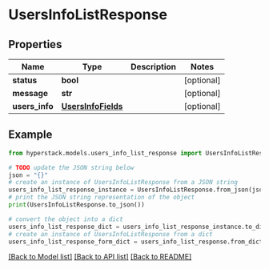 # UsersInfoListResponse


## Properties

Name | Type | Description | Notes
------------ | ------------- | ------------- | -------------
**status** | **bool** |  | [optional] 
**message** | **str** |  | [optional] 
**users_info** | [**UsersInfoFields**](UsersInfoFields.md) |  | [optional] 

## Example

```python
from hyperstack.models.users_info_list_response import UsersInfoListResponse

# TODO update the JSON string below
json = "{}"
# create an instance of UsersInfoListResponse from a JSON string
users_info_list_response_instance = UsersInfoListResponse.from_json(json)
# print the JSON string representation of the object
print(UsersInfoListResponse.to_json())

# convert the object into a dict
users_info_list_response_dict = users_info_list_response_instance.to_dict()
# create an instance of UsersInfoListResponse from a dict
users_info_list_response_form_dict = users_info_list_response.from_dict(users_info_list_response_dict)
```
[[Back to Model list]](../README.md#documentation-for-models) [[Back to API list]](../README.md#documentation-for-api-endpoints) [[Back to README]](../README.md)


